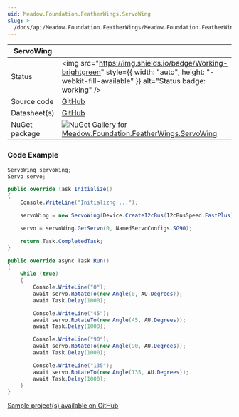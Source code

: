 ```yaml
---
uid: Meadow.Foundation.FeatherWings.ServoWing
slug: >-
  /docs/api/Meadow.Foundation.FeatherWings/Meadow.Foundation.FeatherWings.ServoWing
---
```


| ServoWing | |
|--------|--------|
| Status | <img src="https://img.shields.io/badge/Working-brightgreen" style={{ width: "auto", height: "-webkit-fill-available" }} alt="Status badge: working" /> |
| Source code | [GitHub](https://github.com/WildernessLabs/Meadow.Foundation.FeatherWings/tree/main/Source/ServoWing) |
| Datasheet(s) | [GitHub](https://github.com/WildernessLabs/Meadow.Foundation.FeatherWings/tree/main/Source/ServoWing/Datasheet) |
| NuGet package | <a href="https://www.nuget.org/packages/Meadow.Foundation.FeatherWings.ServoWing/" target="_blank"><img src="https://img.shields.io/nuget/v/Meadow.Foundation.FeatherWings.ServoWing.svg?label=Meadow.Foundation.FeatherWings.ServoWing" alt="NuGet Gallery for Meadow.Foundation.FeatherWings.ServoWing" /></a> |

### Code Example

```csharp
ServoWing servoWing;
Servo servo;

public override Task Initialize()
{
    Console.WriteLine("Initializng ...");

    servoWing = new ServoWing(Device.CreateI2cBus(I2cBusSpeed.FastPlus));

    servo = servoWing.GetServo(0, NamedServoConfigs.SG90);

    return Task.CompletedTask;
}

public override async Task Run()
{
    while (true)
    {
        Console.WriteLine("0");
        await servo.RotateTo(new Angle(0, AU.Degrees));
        await Task.Delay(1000);

        Console.WriteLine("45");
        await servo.RotateTo(new Angle(45, AU.Degrees));
        await Task.Delay(1000);

        Console.WriteLine("90");
        await servo.RotateTo(new Angle(90, AU.Degrees));
        await Task.Delay(1000);

        Console.WriteLine("135");
        await servo.RotateTo(new Angle(135, AU.Degrees));
        await Task.Delay(1000);
    }
}

```

[Sample project(s) available on GitHub](https://github.com/WildernessLabs/Meadow.Foundation.FeatherWings/tree/main/Source/ServoWing/Sample/ServoWing_Sample)

